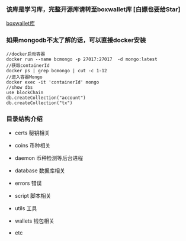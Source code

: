 ### 该库是学习库，完整开源库请转至boxwallet库 [白嫖也要给Star]
[boxwallet库](https://github.com/Rennbon/boxwallet)


### 如果mongodb不太了解的话，可以直接docker安装	
```	
//docker启动容器	
docker run --name bcmongo -p 27017:27017  -d mongo:latest 	
//获取containerId	
docker ps | grep bcmongo | cut -c 1-12	
//进入容器Mongo	
docker exec -it 'containerId' mongo	
//show dbs	
use blockChain	
db.createCollection("account")	
db.createCollection("tx")	
```	



 ### 目录结构介绍	
- certs  秘钥相关	
- coins  币种相关	
- daemon 币种检测等后台进程	
- database 数据库相关	
- errors 错误	
- script 脚本相关	
- utils 工具	
- wallets 钱包相关

- etc

